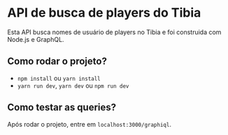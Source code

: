 # API de busca de players do Tibia

Esta API busca nomes de usuário de players no Tibia e foi construida com Node.js e GraphQL.

## Como rodar o projeto?
- `npm install` ou `yarn install`
- `yarn run dev`, `yarn dev` ou `npm run dev`

## Como testar as queries?
Após rodar o projeto, entre em `localhost:3000/graphiql`.
